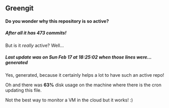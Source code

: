 ## Greengit

#### Do you wonder why this repository is so active?

##### After all it has 473 commits!

But is it *really* active? Well...

##### Last update was on Sun Feb 17 at 18:25:02 when those lines were... generated

Yes, generated, because it certainly helps a lot to have such an active repo!

Oh and there was **63%** disk usage on the machine
where there is the cron updating this file.

Not the best way to monitor a VM in the cloud but it works! :)

